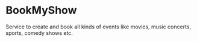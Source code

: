 # BookMyShow
Service to create and book all kinds of events like movies, music concerts, sports, comedy shows etc.
